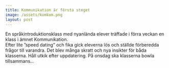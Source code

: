 ```yaml
---
title: Kommunikation är första steget
image: /assets/komkom.png
layout: post
---
```


En språkintroduktionsklass med nyanlända elever träffade i förra veckan en klass i ämnet Kommunikation.  
Efter lite ”speed dating” och fika gick eleverna lös och ställde förberedda frågor till varandra. 
Det blev många skratt och nya insikter för båda klasserna. 
Håll utkik efter uppdatering. På onsdag ska klasserna bowla tillsammans…
